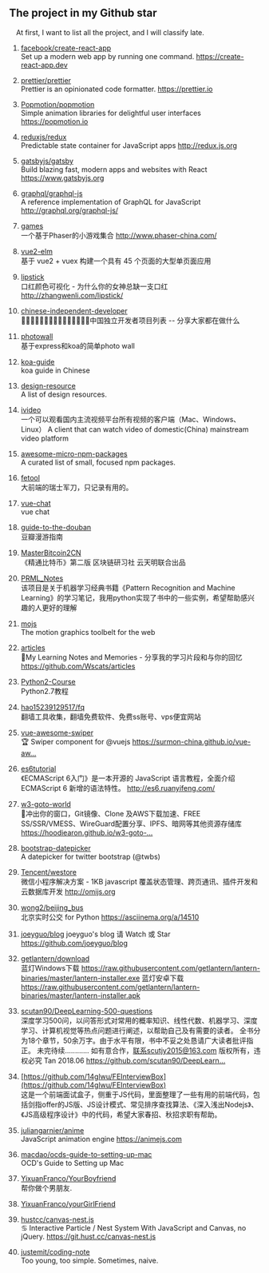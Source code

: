 ## The project in my Github star

&emsp;At first, I want to list all the project, and I will classify late.

1. [facebook/create-react-app](https://github.com/facebook/create-react-app)<br/>
Set up a modern web app by running one command. https://create-react-app.dev

2. [prettier/prettier](https://github.com/prettier/prettier)<br/>
Prettier is an opinionated code formatter. https://prettier.io

3. [Popmotion/popmotion](https://github.com/Popmotion/popmotion)<br/>
Simple animation libraries for delightful user interfaces https://popmotion.io

4. [reduxjs/redux](https://github.com/reduxjs/redux)<br/>
Predictable state container for JavaScript apps http://redux.js.org

5. [gatsbyjs/gatsby](https://github.com/gatsbyjs/gatsby)<br/>
Build blazing fast, modern apps and websites with React https://www.gatsbyjs.org

6. [graphql/graphql-js](https://github.com/graphql/graphql-js)<br/>
A reference implementation of GraphQL for JavaScript http://graphql.org/graphql-js/

7. [games](https://github.com/channingbreeze/games)<br/>
一个基于Phaser的小游戏集合 http://www.phaser-china.com/

8. [vue2-elm](https://github.com/bailicangdu/vue2-elm)<br/>
基于 vue2 + vuex 构建一个具有 45 个页面的大型单页面应用

9. [lipstick](https://github.com/Ovilia/lipstick)<br/>
口红颜色可视化 - 为什么你的女神总缺一支口红 http://zhangwenli.com/lipstick/

10. [chinese-independent-developer](https://github.com/1c7/chinese-independent-developer)<br/>
👩🏿‍💻👨🏾‍💻👩🏼‍💻👨🏽‍💻👩🏻‍💻中国独立开发者项目列表 -- 分享大家都在做什么

11. [photowall](https://github.com/seekhow/photowall)<br/>
基于express和koa的简单photo wall

12. [koa-guide](https://github.com/guo-yu/koa-guide)<br/>
koa guide in Chinese

13. [design-resource](https://github.com/timmy3131/design-resource)<br/>
A list of design resources.

14. [ivideo](https://github.com/phobal/ivideo)<br/>
一个可以观看国内主流视频平台所有视频的客户端（Mac、Windows、Linux） A client that can watch video of domestic(China) mainstream video platform

15. [awesome-micro-npm-packages](https://github.com/parro-it/awesome-micro-npm-packages)<br/>
A curated list of small, focused npm packages.

16. [fetool](https://github.com/nieweidong/fetool)<br/>
大前端的瑞士军刀，只记录有用的。

17. [vue-chat](https://github.com/yiluxiangbei87110/vue-chat)<br/>
vue chat

18. [guide-to-the-douban](https://github.com/wuzhiyi/guide-to-the-douban)<br/>
豆瓣漫游指南

19. [MasterBitcoin2CN](https://github.com/tianmingyun/MasterBitcoin2CN)<br/>
《精通比特币》第二版 区块链研习社 云天明联合出品

20. [PRML_Notes](https://github.com/jasonding1354/PRML_Notes)<br/>
该项目是关于机器学习经典书籍《Pattern Recognition and Machine Learning》的学习笔记，我用python实现了书中的一些实例，希望帮助感兴趣的人更好的理解

21. [mojs](https://github.com/mojs/mojs)<br/>
The motion graphics toolbelt for the web

22. [articles](https://github.com/Wscats/articles)<br/>
🔖My Learning Notes and Memories - 分享我的学习片段和与你的回忆 https://github.com/Wscats/articles

23. [Python2-Course](https://github.com/JackChan1999/Python2-Course)<br/>
Python2.7教程

24. [hao15239129517/fq](https://github.com/hao15239129517/fq)<br/>
翻墙工具收集，翻墙免费软件、免费ss账号、vps便宜网站

25. [vue-awesome-swiper](https://github.com/surmon-china/vue-awesome-swiper)<br/>
🏆 Swiper component for @vuejs https://surmon-china.github.io/vue-aw…

26. [es6tutorial](https://github.com/ruanyf/es6tutorial)<br/>
《ECMAScript 6入门》是一本开源的 JavaScript 语言教程，全面介绍 ECMAScript 6 新增的语法特性。 http://es6.ruanyifeng.com/

27. [w3-goto-world](https://github.com/hoodiearon/w3-goto-world)<br/>
🍅冲出你的窗口，Git镜像、Clone 及AWS下载加速、FREE SS/SSR/VMESS、WireGuard配置分享、IPFS、暗网等其他资源存储库 https://hoodiearon.github.io/w3-goto-…

28. [bootstrap-datepicker](https://github.com/uxsolutions/bootstrap-datepicker)<br/>
A datepicker for twitter bootstrap (@twbs)

29. [Tencent/westore](https://github.com/Tencent/westore)<br/>
微信小程序解决方案 - 1KB javascript 覆盖状态管理、跨页通讯、插件开发和云数据库开发 http://omijs.org

30. [wong2/beijing_bus](https://github.com/wong2/beijing_bus)<br/>
北京实时公交 for Python https://asciinema.org/a/14510

31. [joeyguo/blog](https://github.com/joeyguo/blog)
joeyguo's blog 请 Watch 或 Star https://github.com/joeyguo/blog

32. [getlantern/download](https://github.com/getlantern/download)<br/>
蓝灯Windows下载 https://raw.githubusercontent.com/getlantern/lantern-binaries/master/lantern-installer.exe 蓝灯安卓下载 https://raw.githubusercontent.com/getlantern/lantern-binaries/master/lantern-installer.apk

33. [scutan90/DeepLearning-500-questions](https://github.com/scutan90/DeepLearning-500-questions)<br/>
深度学习500问，以问答形式对常用的概率知识、线性代数、机器学习、深度学习、计算机视觉等热点问题进行阐述，以帮助自己及有需要的读者。 全书分为18个章节，50余万字。由于水平有限，书中不妥之处恳请广大读者批评指正。 未完待续............ 如有意合作，联系scutjy2015@163.com 版权所有，违权必究 Tan 2018.06 https://github.com/scutan90/DeepLearn…

34. [https://github.com/14glwu/FEInterviewBox](https://github.com/14glwu/FEInterviewBox)<br/>
这是一个前端面试盒子，侧重于JS代码，里面整理了一些有用的前端代码，包括剑指offer的JS版、JS设计模式、常见排序查找算法、《深入浅出Nodejs》、《JS高级程序设计》中的代码，希望大家春招、秋招求职有帮助。

35. [juliangarnier/anime](https://github.com/juliangarnier/anime)<br/>
JavaScript animation engine https://animejs.com

36. [macdao/ocds-guide-to-setting-up-mac](https://github.com/macdao/ocds-guide-to-setting-up-mac)<br/>
OCD's Guide to Setting up Mac

37. [YixuanFranco/YourBoyfriend](https://github.com/YixuanFranco/YourBoyfriend)<br/>
帮你做个男朋友.

38. [YixuanFranco/yourGirlFriend](https://github.com/YixuanFranco/yourGirlFriend)

39. [hustcc/canvas-nest.js](https://github.com/hustcc/canvas-nest.js)<br/>
♋️ Interactive Particle / Nest System With JavaScript and Canvas, no jQuery. https://git.hust.cc/canvas-nest.js

40. [justemit/coding-note](https://github.com/justemit/coding-note)<br/>
Too young, too simple. Sometimes, naive.
